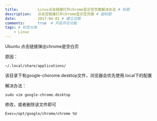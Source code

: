 ```yaml
---
title:         Linux点击链接打开chrome显示空页面解决办法 # 标题
description:   点击空链接打开chrome显示空页面 # 副标题
date:          2017-04-01 # 建立日期
comments:      true  # 开启评论功能
tags: # 标签分类
    - Linux
---
```



Ubuntu 点击链接弹出chrome是空白页

原因：

```
~/.local/share/applications/
```
该目录下有google-chorome.desktop文件，浏览器会优先使用.local下的配置

解决办法：
```
sudo vim google-chrome.desktop
```
修改，或者删除该文件即可
```
Exec=/opt/google/chrome/chrome %U
```
